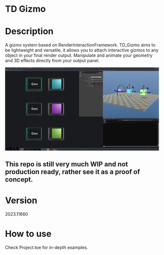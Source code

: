 # TD Gizmo

# Description
A gizmo system based on RenderInteractionFramework. TD_Gizmo aims to be lightweight and versatile, it allows you to attach interactive gizmos to any object in your final render output. Manipulate and animate your geometry and 3D effects directly from your output panel.

![til](https://github.com/mickeyvanolst/TD_Gizmo/blob/main/TD_Editor.png?raw=true)

## This repo is still very much WIP and not production ready, rather see it as a proof of concept.

# Version
2023.11660

# How to use
Check Project.toe for in-depth examples.
